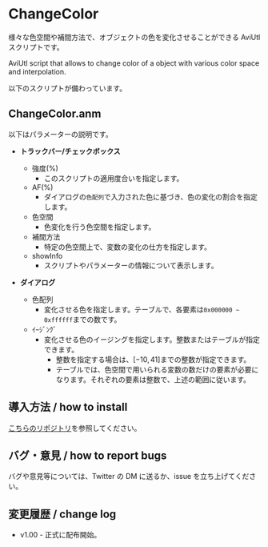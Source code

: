 # ChangeColor

様々な色空間や補間方法で、オブジェクトの色を変化させることができる AviUtl スクリプトです。

AviUtl script that allows to change color of a object with various color space and interpolation.


以下のスクリプトが備わっています。

## ChangeColor.anm

以下はパラメーターの説明です。

- **トラックバー/チェックボックス**
  - 強度(%)
    - このスクリプトの適用度合いを指定します。
  - AF(%)
    - ダイアログの`色配列`で入力された色に基づき、色の変化の割合を指定します。
  - 色空間
    - 色変化を行う色空間を指定します。
  - 補間方法
    - 特定の色空間上で、変数の変化の仕方を指定します。
  - showInfo
    - スクリプトやパラメーターの情報について表示します。

- **ダイアログ**
  - 色配列
    - 変化させる色を指定します。テーブルで、各要素は`0x000000 ~ 0xffffff`までの数です。
  - ｲｰｼﾞﾝｸﾞ
    - 変化させる色のイージングを指定します。整数またはテーブルが指定できます。
      - 整数を指定する場合は、$[-10, 41]$までの整数が指定できます。
      - テーブルでは、色空間で用いられる変数の数だけの要素が必要になります。それぞれの要素は整数で、上述の範囲に従います。

## 導入方法 / how to install

[こちらのリポジトリ](https://github.com/Aodaruma/Aodaruma-AviUtl-Script)を参照してください。

## バグ・意見 / how to report bugs

バグや意見等については、Twitter の DM に送るか、issue を立ち上げてください。

## 変更履歴 / change log

- v1.00 - 正式に配布開始。
